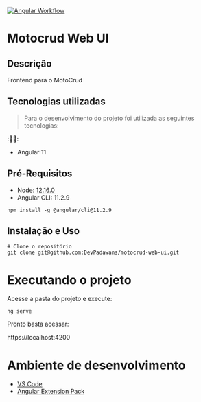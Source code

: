 [![Angular Workflow](https://github.com/DevPadawans/motocrud-web-ui/actions/workflows/main.yml/badge.svg?branch=main)](https://github.com/DevPadawans/motocrud-web-ui/actions/workflows/main.yml)

# Motocrud Web UI

## Descrição
Frontend para o MotoCrud

## Tecnologias utilizadas


> Para o desenvolvimento do projeto foi utilizada as seguintes tecnologias:


::technologist:: 

- Angular 11


## Pré-Requisitos
- Node: [12.16.0](https://nodejs.org/download/release/v12.16.0/node-v12.16.0-x64.msi)
- Angular CLI: 11.2.9

```
npm install -g @angular/cli@11.2.9
```

## Instalação e Uso

```
# Clone o repositório
git clone git@github.com:DevPadawans/motocrud-web-ui.git

```

# Executando o projeto

Acesse a pasta do projeto e execute: 

```
ng serve
```

Pronto basta acessar: 

https://localhost:4200

# Ambiente de desenvolvimento

- [VS Code](https://code.visualstudio.com/download)
- [Angular Extension Pack](https://marketplace.visualstudio.com/items?itemName=loiane.angular-extension-pack)
